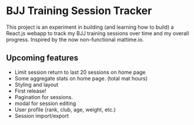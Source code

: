 # BJJ Training Session Tracker

This project is an experiment in building (and learning how to build) a React.js webapp to track my BJJ training sessions over time and my overall progress. Inspired by the now non-functional mattime.io.

## Upcoming features

- Limit session return to last 20 sessions on home page
- Some aggregate stats on home page. (total mat hours)
- Styling and layout
- First release!
- Pagination for sessions.
- modal for session editing
- User profile (rank, club, age, weight, etc.)
- Session import/export
